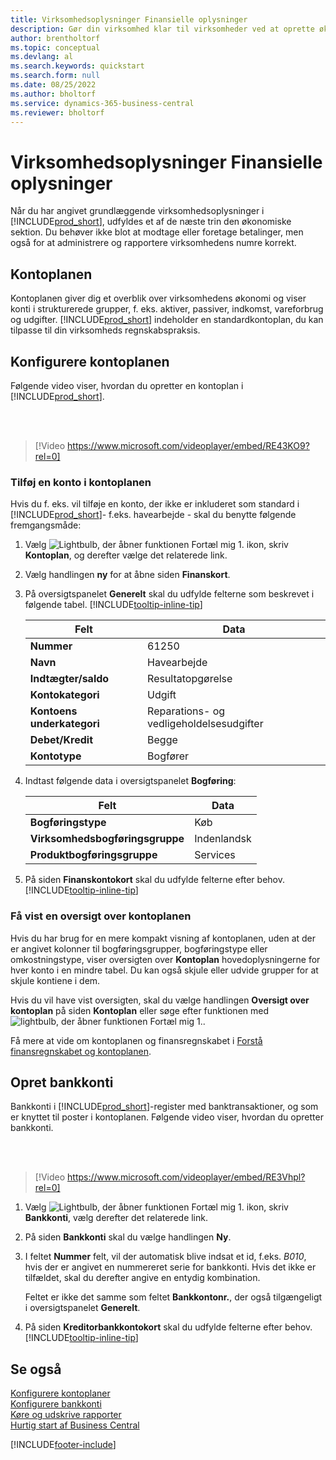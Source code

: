 ```yaml
---
title: Virksomhedsoplysninger Finansielle oplysninger
description: Gør din virksomhed klar til virksomheder ved at oprette økonomiske oplysninger i Business central.
author: brentholtorf
ms.topic: conceptual
ms.devlang: al
ms.search.keywords: quickstart
ms.search.form: null
ms.date: 08/25/2022
ms.author: bholtorf
ms.service: dynamics-365-business-central
ms.reviewer: bholtorf
---
```


# Virksomhedsoplysninger Finansielle oplysninger

Når du har angivet grundlæggende virksomhedsoplysninger i [!INCLUDE[prod_short](includes/prod_short.md)], udfyldes et af de næste trin den økonomiske sektion. Du behøver ikke blot at modtage eller foretage betalinger, men også for at administrere og rapportere virksomhedens numre korrekt.

## Kontoplanen

Kontoplanen giver dig et overblik over virksomhedens økonomi og viser konti i strukturerede grupper, f. eks. aktiver, passiver, indkomst, vareforbrug og udgifter. [!INCLUDE[prod_short](includes/prod_short.md)] indeholder en standardkontoplan, du kan tilpasse til din virksomheds regnskabspraksis.

## Konfigurere kontoplanen

Følgende video viser, hvordan du opretter en kontoplan i [!INCLUDE[prod_short](includes/prod_short.md)].

<br /><br />

> [!Video https://www.microsoft.com/videoplayer/embed/RE43KO9?rel=0]

### Tilføj en konto i kontoplanen

Hvis du f. eks. vil tilføje en konto, der ikke er inkluderet som standard i [!INCLUDE[prod_short](includes/prod_short.md)]- f.eks. havearbejde - skal du benytte følgende fremgangsmåde:

1. Vælg ![Lightbulb, der åbner funktionen Fortæl mig 1.](media/ui-search/search_small.png "Fortæl mig, hvad du vil foretage dig") ikon, skriv **Kontoplan**, og derefter vælge det relaterede link.
2. Vælg handlingen **ny** for at åbne siden **Finanskort**.
3. På oversigtspanelet **Generelt** skal du udfylde felterne som beskrevet i følgende tabel. [!INCLUDE[tooltip-inline-tip](includes/tooltip-inline-tip_md.md)]

   | Felt | Data |
   | --- | --- |
   | **Nummer** | 61250 |
   | **Navn** | Havearbejde |
   | **Indtægter/saldo** | Resultatopgørelse |
   | **Kontokategori** | Udgift |
   | **Kontoens underkategori** | Reparations- og vedligeholdelsesudgifter |
   | **Debet/Kredit** | Begge |
   | **Kontotype** | Bogfører |

4. Indtast følgende data i oversigtspanelet **Bogføring**:

   | Felt | Data |
   | --- | --- |
   | **Bogføringstype** | Køb |
   | **Virksomhedsbogføringsgruppe** | Indenlandsk |
   | **Produktbogføringsgruppe** | Services |

5. På siden **Finanskontokort** skal du udfylde felterne efter behov. [!INCLUDE[tooltip-inline-tip](includes/tooltip-inline-tip_md.md)]

### Få vist en oversigt over kontoplanen

Hvis du har brug for en mere kompakt visning af kontoplanen, uden at der er angivet kolonner til bogføringsgrupper, bogføringstype eller omkostningstype, viser oversigten over **Kontoplan** hovedoplysningerne for hver konto i en mindre tabel. Du kan også skjule eller udvide grupper for at skjule kontiene i dem.

Hvis du vil have vist oversigten, skal du vælge handlingen **Oversigt over kontoplan** på siden **Kontoplan** eller søge efter funktionen med ![lightbulb, der åbner funktionen Fortæl mig 1.](media/ui-search/search_small.png "Fortæl mig, hvad du vil foretage dig").

Få mere at vide om kontoplanen og finansregnskabet i [Forstå finansregnskabet og kontoplanen](finance-general-ledger.md).

## Opret bankkonti

Bankkonti i [!INCLUDE[prod_short](includes/prod_short.md)]-register med banktransaktioner, og som er knyttet til poster i kontoplanen. Følgende video viser, hvordan du opretter bankkonti.

<br /><br />

> [!Video https://www.microsoft.com/videoplayer/embed/RE3Vhpl?rel=0]

1. Vælg ![Lightbulb, der åbner funktionen Fortæl mig 1.](media/ui-search/search_small.png "Fortæl mig, hvad du vil foretage dig") ikon, skriv **Bankkonti**, vælg derefter det relaterede link.
2. På siden **Bankkonti** skal du vælge handlingen **Ny**.
3. I feltet **Nummer** felt, vil der automatisk blive indsat et id, f.eks. *B010*, hvis der er angivet en nummereret serie for bankkonti. Hvis det ikke er tilfældet, skal du derefter angive en entydig kombination.

   Feltet er ikke det samme som feltet **Bankkontonr.**, der også tilgængeligt i oversigtspanelet **Generelt**.
4. På siden **Kreditorbankkontokort** skal du udfylde felterne efter behov. [!INCLUDE[tooltip-inline-tip](includes/tooltip-inline-tip_md.md)]

## Se også

[Konfigurere kontoplaner](finance-setup-chart-accounts.md)  
[Konfigurere bankkonti](bank-how-setup-bank-accounts.md)  
[Køre og udskrive rapporter](ui-work-report.md)  
[Hurtig start af Business Central](quick-start-business-central.md)  

[!INCLUDE[footer-include](includes/footer-banner.md)]
